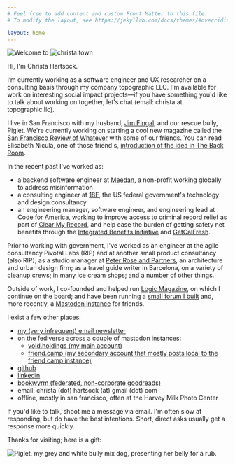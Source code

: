```yaml
---
# Feel free to add content and custom Front Matter to this file.
# To modify the layout, see https://jekyllrb.com/docs/themes/#overriding-theme-defaults

layout: home
---
```


![Welcome to](./img/welcometo.gif)
![christa.town](/img/christatown.gif)

Hi, I'm Christa Hartsock.


I’m currently working as a software engineer and UX researcher on a consulting basis through my company topographic LLC. I'm available for work on interesting social impact projects—if you have something you'd like to talk about working on together, let's chat (email: christa at topographic.llc).

I live in San Francisco with my husband, [Jim Fingal](https://jimfingal.com), and our rescue bully, Piglet. We're currently working on starting a cool new magazine called the [San Francisco Review of Whatever](https://sfreview.org/) with some of our friends. You can read Elisabeth Nicula, one of those friend's, [introduction of the idea in The Back Room](https://www.smallpresstraffic.org/the-back-room-article/a-body-thats-all-surface).

In the recent past I've worked as:

* a backend software engineer at [Meedan](https://meedan.com/), a non-profit working globally to address misinformation
* a consulting engineer at [18F](https://18f.gsa.gov/), the US federal government's technology and design consultancy
* an engineering manager, software engineer, and engineering lead at [Code for America](https://codeforamerica.org), working to improve access to criminal record relief as part of [Clear My Record](https://www.codeforamerica.org/programs/clear-my-record), and help ease the burden of getting safety net benefits through the [Integrated Benefits Initiative](https://www.govtech.com/civic/code-for-americas-integrated-benefits-initiative-expands-to-five-states.html) and [GetCalFresh](https://demo.getcalfresh.org).

Prior to working with government, I've worked as an engineer at the agile consultancy Pivotal Labs (RIP) and at another small product consultancy (also RIP); as a studio manager at [Peter Rose and Partners](https://roseandpartners.com/), an architecture and urban design firm; as a travel guide writer in Barcelona, on a variety of cleanup crews; in many ice cream shops; and a number of other things.

Outside of work, I co-founded and helped run [Logic Magazine](https://logicmag.io), on which I continue on the board; and have been running a [small forum I built](https://github.com/hartsick/ruBB/) and, more recently, a [Mastodon instance](https://void.holdings) for friends.

I exist a few other places:
* [my (very infrequent) email newsletter](https://tinyletter.com/loggin_off)
* on the fediverse across a couple of mastodon instances:
    * <a rel="me" href="https://void.holdings/@christa">void.holdings (my main account)</a>
    * <a rel="me" href="https://friend.camp/@christa">friend.camp (my secondary account that mostly posts local to the friend camp instance)</a>
* [github](https://github.com/hartsick)
* [linkedin](http://linkedin.com/in/chartsock)
* [bookwyrm (federated, non-corporate goodreads)](https://bookwyrm.social/user/christa)
* email: christa (dot) hartsock (at) gmail (dot) com
* offline, mostly in san francisco, often at the Harvey Milk Photo Center

If you'd like to talk, shoot me a message via email. I'm often slow at responding, but do have the best intentions. Short, direct asks usually get a response more quickly.

Thanks for visiting; here is a gift:

![Piglet, my grey and white bully mix dog, presenting her belly for a rub.](./img/piglet.jpg)
